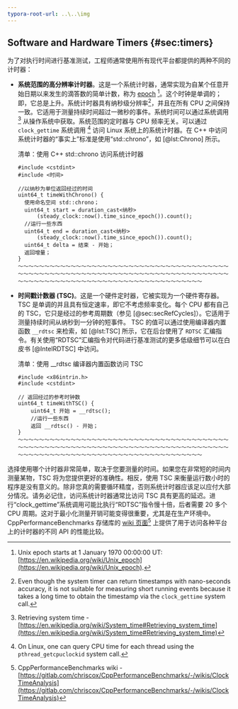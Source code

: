 ```yaml
---
typora-root-url: ..\..\img
---
```


## Software and Hardware Timers {#sec:timers}

为了对执行时间进行基准测试，工程师通常使用所有现代平台都提供的两种不同的计时器：

 - **系统范围的高分辨率计时器**。这是一个系统计时器，通常实现为自某个任意开始日期以来发生的滴答数的简单计数，称为 [epoch](https://en.wikipedia.org/wiki/Epoch_(computing)) [^1]。这个时钟是单调的；即，它总是上升。系统计时器具有纳秒级分辨率[^9]，并且在所有 CPU 之间保持一致。它适用于测量持续时间超过一微秒的事件。系统时间可以通过系统调用[^2] 从操作系统中获取。系统范围的定时器与 CPU 频率无关。可以通过 `clock_gettime` 系统调用 [^10] 访问 Linux 系统上的系统计时器。在 C++ 中访问系统计时器的“事实上”标准是使用“std::chrono”，如 [@lst:Chrono] 所示。

   清单：使用 C++ std::chrono 访问系统计时器
   
   ~~~~ {#lst:Chrono .cpp}
   #include <cstdint>
   #include <时间>

   //以纳秒为单位返回经过的时间
   uint64_t timeWithChrono() {
     使用命名空间 std::chrono；
     uint64_t start = duration_cast<纳秒>
         (steady_clock::now().time_since_epoch()).count();
     //运行一些东西
     uint64_t end = duration_cast<纳秒>
         (steady_clock::now().time_since_epoch()).count();
     uint64_t delta = 结束 - 开始；
     返回增量；
   }
   ～～～～～～～～～～～～～～～～～～～～～～～～～～～～～～～～～～～～～～～～～～～～～～～～～～～～～～～～～～～～～～～～～～～～～～～～～～～～～～～～～～～～～～～～～～～～～～～～～～～～～～～～～～～～～～～～～～～
   
 - **时间戳计数器 (TSC)**。这是一个硬件定时器，它被实现为一个硬件寄存器。 TSC 是单调的并且具有恒定速率，即它不考虑频率变化。每个 CPU 都有自己的 TSC，它只是经过的参考周期数（参见 [@sec:secRefCycles]）。它适用于测量持续时间从纳秒到一分钟的短事件。 TSC 的值可以通过使用编译器内置函数 `__rdtsc` 来检索，如 [@lst:TSC] 所示，它在后台使用了 `RDTSC` 汇编指令。有关使用“RDTSC”汇编指令对代码进行基准测试的更多低级细节可以在白皮书 [@IntelRDTSC] 中访问。

   清单：使用 __rdtsc 编译器内置函数访问 TSC

   ~~~~ {#lst:TSC .cpp}
   #include <x86intrin.h>
   #include <cstdint>

   // 返回经过的参考时钟数
   uint64_t timeWithTSC() {
       uint64_t 开始 = __rdtsc();
       //运行一些东西
       返回 __rdtsc() - 开始；
   }
   ～～～～～～～～～～～～～～～～～～～～～～～～～～～～～～～～～～～～～～～～～～～～～～～～～～～～～～～～～～～～～～～～～～～～～～～～～～～～～～～～～～～～～～～～～～～～～～～～～～～～～～～～～～～～～～～～～～～

选择使用哪个计时器非常简单，取决于您要测量的时间。如果您在非常短的时间内测量某物，TSC 将为您提供更好的准确性。相反，使用 TSC 来衡量运行数小时的程序是没有意义的。除非您真的需要循环精度，否则系统计时器应该足以应付大部分情况。请务必记住，访问系统计时器通常比访问 TSC 具有更高的延迟。进行“clock_gettime”系统调用可能比执行“RDTSC”指令慢十倍，后者需要 20 多个 CPU 周期。这对于最小化测量开销可能变得很重要，尤其是在生产环境中。 CppPerformanceBenchmarks 存储库的 [wiki 页面](https://gitlab.com/chriscox/CppPerformanceBenchmarks/-/wikis/ClockTimeAnalysis)[^3] 上提供了用于访问各种平台上的计时器的不同 API 的性能比较。

[^1]: Unix epoch starts at 1 January 1970 00:00:00 UT: [https://en.wikipedia.org/wiki/Unix_epoch](https://en.wikipedia.org/wiki/Unix_epoch).
[^2]: Retrieving system time - [https://en.wikipedia.org/wiki/System_time#Retrieving_system_time](https://en.wikipedia.org/wiki/System_time#Retrieving_system_time)
[^3]: CppPerformanceBenchmarks wiki - [https://gitlab.com/chriscox/CppPerformanceBenchmarks/-/wikis/ClockTimeAnalysis](https://gitlab.com/chriscox/CppPerformanceBenchmarks/-/wikis/ClockTimeAnalysis)
[^9]: Even though the system timer can return timestamps with nano-seconds accuracy, it is not suitable for measuring short running events because it takes a long time to obtain the timestamp via the `clock_gettime` system call.
[^10]: On Linux, one can query CPU time for each thread using the `pthread_getcpuclockid` system call.
